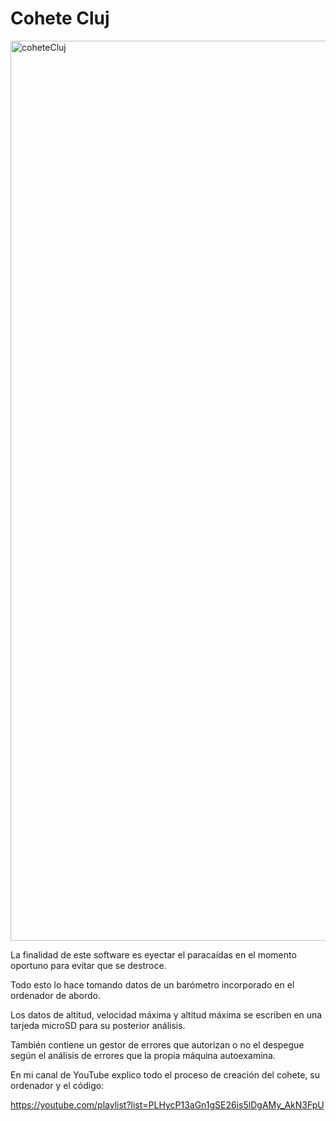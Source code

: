 # Cohete Cluj

<img width="1440" alt="coheteCluj" src="https://user-images.githubusercontent.com/77785688/216456645-0d9f7bde-0b69-43ca-a362-4ee00973fff9.png">

La finalidad de este software es eyectar el paracaídas en el momento oportuno para evitar que se destroce.

Todo esto lo hace tomando datos de un barómetro incorporado en el ordenador de abordo.

Los datos de altitud, velocidad máxima y altitud máxima se escriben en una tarjeda microSD para su posterior análisis.

También contiene un gestor de errores que autorizan o no el despegue según el análisis de errores que la propia máquina autoexamina.


En mi canal de YouTube explico todo el proceso de creación del cohete, su ordenador y el código:

https://youtube.com/playlist?list=PLHycP13aGn1gSE26is5lDgAMy_AkN3FpU
